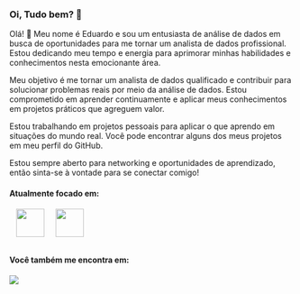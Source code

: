 ### Oi, Tudo bem? 👋
Olá! 👋 Meu nome é Eduardo e sou um entusiasta de análise de dados em busca de oportunidades para me tornar um analista de dados profissional. Estou dedicando meu tempo e energia para aprimorar minhas habilidades e conhecimentos nesta emocionante área. 

Meu objetivo é me tornar um analista de dados qualificado e contribuir para solucionar problemas reais por meio da análise de dados. Estou comprometido em aprender continuamente e aplicar meus conhecimentos em projetos práticos que agreguem valor.

Estou trabalhando em projetos pessoais para aplicar o que aprendo em situações do mundo real. Você pode encontrar alguns dos meus projetos em meu perfil do GitHub.

Estou sempre aberto para networking e oportunidades de aprendizado, então sinta-se à vontade para se conectar comigo!

#### Atualmente focado em:

<div>
   &nbsp;&nbsp; <img width='50' height = '50' src="https://cdn.jsdelivr.net/gh/devicons/devicon@latest/icons/microsoftsqlserver/microsoftsqlserver-original-wordmark.svg" />&nbsp;&nbsp;
   &nbsp;&nbsp;<img width='50' height = '50' src="https://github.com/DuduTrindade/DuduTrindade/assets/76738512/e0c36009-0859-47ea-85ec-5f6ecd10c14a" />&nbsp;&nbsp;
</div>   

##
#### Você também me encontra em:
<a href="https://www.linkedin.com/in/eduardo-trindade-5506921b4/">
<img src= "https://img.shields.io/badge/linkedin-%230077B5.svg?style=for-the-badge&logo=linkedin&logoColor=white"/>           
</a>                
          
